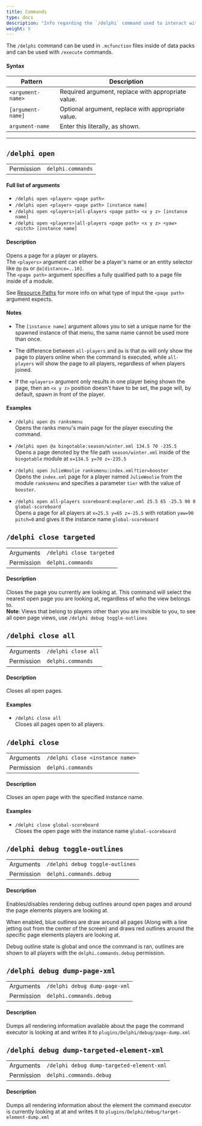 ```yaml
---
title: Commands
type: docs
description: "Info regarding the `/delphi` command used to interact with and spawn pages."
weight: 5
---
```

The `/delphi` command can be used in `.mcfunction` files inside of data packs 
and can be used with `/execute` commands.
  
#### Syntax
| Pattern | Description |
|--|--|
| `<argument-name>` | Required argument, replace with appropriate value. |
| `[argument-name]` | Optional argument, replace with appropriate value. |
| `argument-name` | Enter this literally, as shown. |
  
---

## `/delphi open`
| | |
|--|--|
| Permission | `delphi.commands` |

#### Full list of arguments
- `/delphi open <player> <page path>`
- `/delphi open <player> <page path> [instance name]`
- `/delphi open <players>|all-players <page path> <x y z> [instance name]`
- `/delphi open <players>|all-players <page path> <x y z> <yaw> <pitch> [instance name]`

#### Description  
Opens a page for a player or players.  
The `<players>` argument can either be a player's name or an entity selector 
like `@p` `@a` or `@a[distance=..10]`.  
The `<page path>` argument specifies a fully qualified path to a page file 
inside of a module.
  
See [Resource Paths](/menus/paths/) for more info on what type of input the 
`<page path>` argument expects.
  
#### Notes
- The `[instance name]` argument allows you to set a unique name for the spawned 
instance of that menu, the same name cannot be used more than once.
  
- The difference between `all-players` and `@a` is that `@a` will only show the 
page to players online when the command is executed, while `all-players` will 
show the page to all players, regardless of when players joined.

- If the `<players>` argument only results in one player being shown the page, 
then an `<x y z>` position doesn't have to be set, the page will, by default,
spawn in front of the player.
  
#### Examples
- `/delphi open @s ranksmenu`  
  Opens the ranks menu's main page for the player executing the command.  
  
- `/delphi open @a bingotable:season/winter.xml 134.5 70 -235.5`  
  Opens a page denoted by the file path `season/winter.xml` inside of the 
  `bingotable` module at `x=134.5 y=70 z=-235.5`

- `/delphi open JulieWoolie ranksmenu:index.xml?tier=booster`  
  Opens the `index.xml` page for a player named `JulieWoolie` from the module 
  `ranksmenu` and specifies a parameter `tier` with the value of `booster`.

- `/delphi open all-players scoreboard:explorer.xml 25.5 65 -25.5 90 0 global-scoreboard`  
  Opens a page for all players at `x=25.5 y=65 z=-25.5` with rotation 
  `yaw=90 pitch=0` and gives it the instance name `global-scoreboard`


## `/delphi close targeted`
| | |
|--|--|
| Arguments  | `/delphi close targeted` |
| Permission | `delphi.commands` |
  
#### Description
Closes the page you currently are looking at. This command will select the 
nearest open page you are looking at, regardless of who the view belongs to.  
**Note**: Views that belong to players other than you are invisible to you,
to see all open page views, use `/delphi debug toggle-outlines`

## `/delphi close all`
| | |
|--|--|
| Arguments  | `/delphi close all` |
| Permission | `delphi.commands` |
  
#### Description
Closes all open pages.

#### Examples
- `/delphi close all`  
  Closes all pages open to all players.
  
## `/delphi close`
| | |
|--|--|
| Arguments  | `/delphi close <instance name>` |
| Permission | `delphi.commands` |
  
#### Description
Closes an open page with the specified instance name.

#### Examples
- `/delphi close global-scoreboard`  
  Closes the open page with the instance name `global-scoreboard`

## `/delphi debug toggle-outlines`
| | |
|--|--|
| Arguments  | `/delphi debug toggle-outlines` |
| Permission | `delphi.commands.debug` |
  
#### Description
Enables/disables rendering debug outlines around open pages and around the
page elements players are looking at.
  
When enabled, blue outlines are draw around all pages (Along with a line jetting 
out from the center of the screen) and draws red outlines around the specific
page elements players are looking at.
  
Debug outline state is global and once the command is ran, outlines are shown
to all players with the `delphi.commands.debug` permission.

## `/delphi debug dump-page-xml`
| | |
|--|--|
| Arguments  | `/delphi debug dump-page-xml` |
| Permission | `delphi.commands.debug` |
#### Description
Dumps all rendering information available about the page the command executor 
is looking at and writes it to `plugins/Delphi/debug/page-dump.xml`

## `/delphi debug dump-targeted-element-xml`
| | |
|--|--|
| Arguments  | `/delphi debug dump-targeted-element-xml` |
| Permission | `delphi.commands.debug` |
#### Description
Dumps all rendering information about the element the command executor is 
currently looking at at and writes it to 
`plugins/Delphi/debug/target-element-dump.xml`